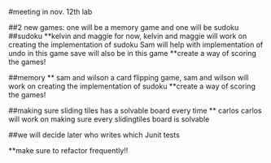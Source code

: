 #meeting in nov. 12th lab

##2 new games: one will be a memory game and one will be sudoku
##sudoku **kelvin and maggie
for now, kelvin and maggie will work on creating the implementation of sudoku
Sam will help with implementation of undo in this game
save will also be in this game
**create a way of scoring the games!

##memory  ** sam and wilson
a card flipping game, sam and wilson will work on creating the implementation of sudoku
**create a way of scoring the games!

##making sure sliding tiles has a solvable board every time ** carlos
carlos will work on making sure every slidingtiles board is solvable

##we will decide later who writes which Junit tests

**make sure to refactor frequently!!